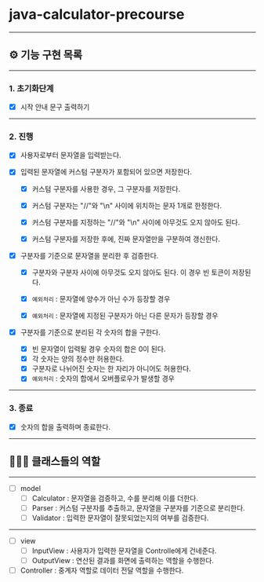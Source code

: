 # java-calculator-precourse

---

## ⚙️ 기능 구현 목록

---

### 1. 초기화단계
- [x] 시작 안내 문구 출력하기

---

### 2. 진행
- [x] 사용자로부터 문자열을 입력받는다.


- [x] 입력된 문자열에 커스텀 구분자가 포함되어 있으면 저장한다.
    - [x] 커스텀 구분자를 사용한 경우, 그 구분자를 저장한다.
    - [x] 커스텀 구분자는 "//"와 "\n" 사이에 위치하는 문자 1개로 한정한다.
    - [x] 커스텀 구분자를 지정하는 "//"와 "\n" 사이에 아무것도 오지 않아도 된다.
    - [x] 커스텀 구분자를 저장한 후에, 진짜 문자열만을 구분하여 갱신한다.


- [x] 구분자를 기준으로 문자열을 분리한 후 검증한다.
    - [x] 구분자와 구분자 사이에 아무것도 오지 않아도 된다. 이 경우 빈 토큰이 저장된다.
    - [x] `예외처리` : 문자열에 양수가 아닌 수가 등장할 경우
    - [x] `예외처리` : 문자열에 지정된 구분자가 아닌 다른 문자가 등장할 경우


- [x] 구분자를 기준으로 분리된 각 숫자의 합을 구한다. 
    - [x] 빈 문자열이 입력될 경우 숫자의 합은 0이 된다.
    - [x] 각 숫자는 양의 정수만 허용한다.
    - [x] 구분자로 나뉘어진 숫자는 한 자리가 아니어도 허용한다.
    - [x] `예외처리` : 숫자의 합에서 오버플로우가 발생할 경우
---
### 3. 종료
- [x] 숫자의 합을 출력하며 종료한다.

---

## 🧑‍🤝‍🧑 클래스들의 역할

---

- [ ] model
    - [ ] Calculator : 문자열을 검증하고, 수를 분리해 이를 더한다.
    - [ ] Parser : 커스텀 구분자를 추출하고, 문자열을 구분자를 기준으로 분리한다.
    - [ ] Validator : 입력한 문자열이 잘못되었는지의 여부를 검증한다.

---

- [ ] view
    - [ ] InputView : 사용자가 입력한 문자열을 Controlle에게 건네준다.
    - [ ] OutputView : 연산된 결과를 화면에 출력하는 역할을 수행한다.

- [ ] Controller : 중계자 역할로 데이터 전달 역할을 수행한다.